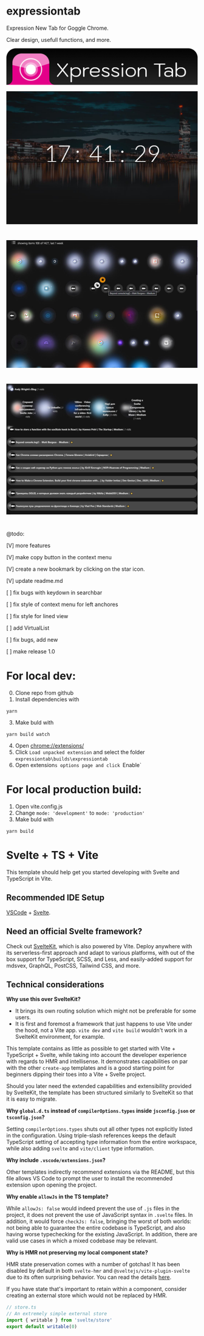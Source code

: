 # expressiontab
Expression New Tab for Goggle Chrome.

Clear design, usefull functions, and more.


![Logo XpressionTab](https://github.com/drugz/expressiontab/raw/main/readme.files/logo_xpressiontab.png)

![Main cover 1](https://github.com/drugz/expressiontab/raw/main/readme.files/screenshot_1.jpg)
#
![Main cover 2](https://github.com/drugz/expressiontab/raw/main/readme.files/screenshot_2.jpg)
#
![Main cover 3](https://github.com/drugz/expressiontab/raw/main/readme.files/screenshot_3.jpg)
#
@todo:

[V] more features

[V] make copy button in the context menu

[V] create a new bookmark by clicking on the star icon.

[V] update readme.md

[ ] fix bugs with keydown in searchbar

[ ] fix style of context menu for left anchores

[ ] fix style for lined view

[ ] add VirtualList

[ ] fix bugs, add new

[ ] make release 1.0

#
# For local dev:

0. Clone repo from github
1. Install dependencies with 
```
yarn
```
3. Make buld with
```
yarn build watch
```
4. Open [chrome://extensions/](chrome://extensions/)
5. Click `Load unpacked extension` and select the folder `expressiontab\builds\expressiontab`
6. Open extension`s options page and click `Enable`

# For local production build:
1. Open vite.config.js
2. Change `mode: 'development'` to `mode: 'production'`
3. Make buld with
```
yarn build
```
#
# Svelte + TS + Vite

This template should help get you started developing with Svelte and TypeScript in Vite.

## Recommended IDE Setup

[VSCode](https://code.visualstudio.com/) + [Svelte](https://marketplace.visualstudio.com/items?itemName=svelte.svelte-vscode).

## Need an official Svelte framework?

Check out [SvelteKit](https://github.com/sveltejs/kit#readme), which is also powered by Vite. Deploy anywhere with its serverless-first approach and adapt to various platforms, with out of the box support for TypeScript, SCSS, and Less, and easily-added support for mdsvex, GraphQL, PostCSS, Tailwind CSS, and more.

## Technical considerations

**Why use this over SvelteKit?**

- It brings its own routing solution which might not be preferable for some users.
- It is first and foremost a framework that just happens to use Vite under the hood, not a Vite app.
  `vite dev` and `vite build` wouldn't work in a SvelteKit environment, for example.

This template contains as little as possible to get started with Vite + TypeScript + Svelte, while taking into account the developer experience with regards to HMR and intellisense. It demonstrates capabilities on par with the other `create-app` templates and is a good starting point for beginners dipping their toes into a Vite + Svelte project.

Should you later need the extended capabilities and extensibility provided by SvelteKit, the template has been structured similarly to SvelteKit so that it is easy to migrate.

**Why `global.d.ts` instead of `compilerOptions.types` inside `jsconfig.json` or `tsconfig.json`?**

Setting `compilerOptions.types` shuts out all other types not explicitly listed in the configuration. Using triple-slash references keeps the default TypeScript setting of accepting type information from the entire workspace, while also adding `svelte` and `vite/client` type information.

**Why include `.vscode/extensions.json`?**

Other templates indirectly recommend extensions via the README, but this file allows VS Code to prompt the user to install the recommended extension upon opening the project.

**Why enable `allowJs` in the TS template?**

While `allowJs: false` would indeed prevent the use of `.js` files in the project, it does not prevent the use of JavaScript syntax in `.svelte` files. In addition, it would force `checkJs: false`, bringing the worst of both worlds: not being able to guarantee the entire codebase is TypeScript, and also having worse typechecking for the existing JavaScript. In addition, there are valid use cases in which a mixed codebase may be relevant.

**Why is HMR not preserving my local component state?**

HMR state preservation comes with a number of gotchas! It has been disabled by default in both `svelte-hmr` and `@sveltejs/vite-plugin-svelte` due to its often surprising behavior. You can read the details [here](https://github.com/rixo/svelte-hmr#svelte-hmr).

If you have state that's important to retain within a component, consider creating an external store which would not be replaced by HMR.

```ts
// store.ts
// An extremely simple external store
import { writable } from 'svelte/store'
export default writable(0)
```
